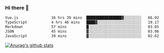 ### Hi there 👋



<!--
**webB1an/webB1an** is a ✨ _special_ ✨ repository because its `README.md` (this file) appears on your GitHub profile.

Here are some ideas to get you started:

- 🔭 I’m currently working on ...
- 🌱 I’m currently learning ...
- 👯 I’m looking to collaborate on ...
- 🤔 I’m looking for help with ...
- 💬 Ask me about ...
- 📫 How to reach me: ...
- 😄 Pronouns: ...
- ⚡ Fun fact: ...
-->

<!--START_SECTION:waka-->

```txt
Vue.js               16 hrs 39 mins  ████████████████▓░░░░░░░░   66.92 %
TypeScript           4 hrs 46 mins   ████▓░░░░░░░░░░░░░░░░░░░░   19.17 %
Markdown             57 mins         █░░░░░░░░░░░░░░░░░░░░░░░░   03.85 %
JSON                 45 mins         ▓░░░░░░░░░░░░░░░░░░░░░░░░   03.06 %
JavaScript           39 mins         ▓░░░░░░░░░░░░░░░░░░░░░░░░   02.62 %
```

<!--END_SECTION:waka-->


[![Anurag's github stats](https://github-readme-stats.vercel.app/api?username=webB1an&show_icons=true&theme=radical)](https://github.com/anuraghazra/github-readme-stats)

